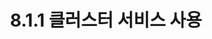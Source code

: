 ---
title: "8.1.1 클러스터 서비스 사용"
excerpt: ""
permalink: /docs/ko/8.1.1/
redirect_from:
  - /theme-setup/
toc: false
toc_sticky: false
---